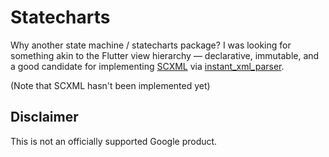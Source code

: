 # Statecharts

Why another state machine / statecharts package? I was looking for something akin to the Flutter view hierarchy — declarative, immutable, and a good candidate for implementing [SCXML](https://www.w3.org/TR/scxml/) via [instant_xml_parser](https://pub.dev/packages/instant_xml_parser).

(Note that SCXML hasn't been implemented yet)

## Disclaimer

This is not an officially supported Google product.
